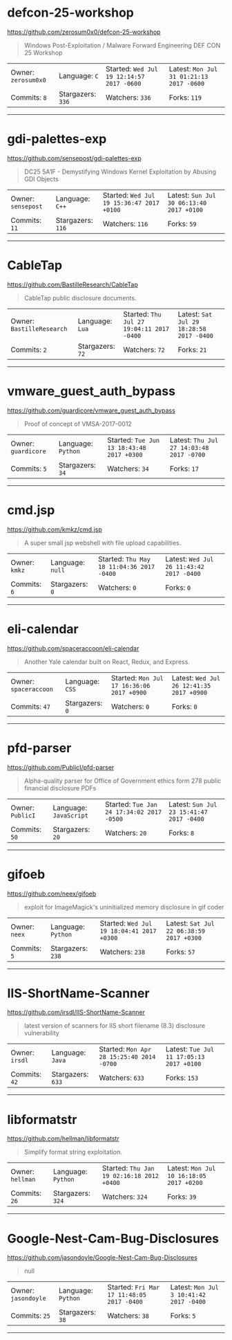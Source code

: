 # defcon-25-workshop

https://github.com/zerosum0x0/defcon-25-workshop
<blockquote>
Windows Post-Exploitation / Malware Forward Engineering DEF CON 25 Workshop
</blockquote>

<table>
<tr><td>Owner: <code>zerosum0x0</code></td>
    <td>Language: <code>C</code></td>
    <td>Started: <code>Wed Jul 19 12:14:57 2017 -0600</code></td>
    <td>Latest: <code>Mon Jul 31 01:21:13 2017 -0600</code></td></tr>
<tr><td>Commits: <code>8</code></td>
    <td>Stargazers: <code>336</code></td>
    <td>Watchers: <code>336</code></td>
    <td>Forks: <code>119</code></td></tr>
</table>

---

# gdi-palettes-exp

https://github.com/sensepost/gdi-palettes-exp
<blockquote>
DC25 5A1F - Demystifying Windows Kernel Exploitation by Abusing GDI Objects
</blockquote>

<table>
<tr><td>Owner: <code>sensepost</code></td>
    <td>Language: <code>C++</code></td>
    <td>Started: <code>Wed Jul 19 15:36:47 2017 +0100</code></td>
    <td>Latest: <code>Sun Jul 30 06:13:40 2017 +0100</code></td></tr>
<tr><td>Commits: <code>11</code></td>
    <td>Stargazers: <code>116</code></td>
    <td>Watchers: <code>116</code></td>
    <td>Forks: <code>59</code></td></tr>
</table>

---

# CableTap

https://github.com/BastilleResearch/CableTap
<blockquote>
CableTap public disclosure documents. 
</blockquote>

<table>
<tr><td>Owner: <code>BastilleResearch</code></td>
    <td>Language: <code>Lua</code></td>
    <td>Started: <code>Thu Jul 27 19:04:11 2017 -0400</code></td>
    <td>Latest: <code>Sat Jul 29 18:28:58 2017 -0400</code></td></tr>
<tr><td>Commits: <code>2</code></td>
    <td>Stargazers: <code>72</code></td>
    <td>Watchers: <code>72</code></td>
    <td>Forks: <code>21</code></td></tr>
</table>

---

# vmware_guest_auth_bypass

https://github.com/guardicore/vmware_guest_auth_bypass
<blockquote>
Proof of concept of VMSA-2017-0012
</blockquote>

<table>
<tr><td>Owner: <code>guardicore</code></td>
    <td>Language: <code>Python</code></td>
    <td>Started: <code>Tue Jun 13 18:43:48 2017 +0300</code></td>
    <td>Latest: <code>Thu Jul 27 14:03:48 2017 -0700</code></td></tr>
<tr><td>Commits: <code>5</code></td>
    <td>Stargazers: <code>34</code></td>
    <td>Watchers: <code>34</code></td>
    <td>Forks: <code>17</code></td></tr>
</table>

---

# cmd.jsp

https://github.com/kmkz/cmd.jsp
<blockquote>
A super small jsp webshell with file upload capabilities.
</blockquote>

<table>
<tr><td>Owner: <code>kmkz</code></td>
    <td>Language: <code>null</code></td>
    <td>Started: <code>Thu May 18 11:04:36 2017 -0400</code></td>
    <td>Latest: <code>Wed Jul 26 11:43:42 2017 -0400</code></td></tr>
<tr><td>Commits: <code>6</code></td>
    <td>Stargazers: <code>0</code></td>
    <td>Watchers: <code>0</code></td>
    <td>Forks: <code>0</code></td></tr>
</table>

---

# eli-calendar

https://github.com/spaceraccoon/eli-calendar
<blockquote>
Another Yale calendar built on React, Redux, and Express.
</blockquote>

<table>
<tr><td>Owner: <code>spaceraccoon</code></td>
    <td>Language: <code>CSS</code></td>
    <td>Started: <code>Mon Jul 17 16:36:06 2017 +0900</code></td>
    <td>Latest: <code>Wed Jul 26 12:41:35 2017 +0900</code></td></tr>
<tr><td>Commits: <code>47</code></td>
    <td>Stargazers: <code>0</code></td>
    <td>Watchers: <code>0</code></td>
    <td>Forks: <code>0</code></td></tr>
</table>

---

# pfd-parser

https://github.com/PublicI/pfd-parser
<blockquote>
Alpha-quality parser for Office of Government ethics form 278 public financial disclosure PDFs
</blockquote>

<table>
<tr><td>Owner: <code>PublicI</code></td>
    <td>Language: <code>JavaScript</code></td>
    <td>Started: <code>Tue Jan 24 17:34:02 2017 -0500</code></td>
    <td>Latest: <code>Sun Jul 23 15:41:47 2017 -0400</code></td></tr>
<tr><td>Commits: <code>50</code></td>
    <td>Stargazers: <code>20</code></td>
    <td>Watchers: <code>20</code></td>
    <td>Forks: <code>8</code></td></tr>
</table>

---

# gifoeb

https://github.com/neex/gifoeb
<blockquote>
exploit for ImageMagick's uninitialized memory disclosure in gif coder
</blockquote>

<table>
<tr><td>Owner: <code>neex</code></td>
    <td>Language: <code>Python</code></td>
    <td>Started: <code>Wed Jul 19 18:04:41 2017 +0300</code></td>
    <td>Latest: <code>Sat Jul 22 06:38:59 2017 +0300</code></td></tr>
<tr><td>Commits: <code>5</code></td>
    <td>Stargazers: <code>238</code></td>
    <td>Watchers: <code>238</code></td>
    <td>Forks: <code>57</code></td></tr>
</table>

---

# IIS-ShortName-Scanner

https://github.com/irsdl/IIS-ShortName-Scanner
<blockquote>
latest version of scanners for IIS short filename (8.3) disclosure vulnerability
</blockquote>

<table>
<tr><td>Owner: <code>irsdl</code></td>
    <td>Language: <code>Java</code></td>
    <td>Started: <code>Mon Apr 28 15:25:40 2014 -0700</code></td>
    <td>Latest: <code>Tue Jul 11 17:05:13 2017 +0100</code></td></tr>
<tr><td>Commits: <code>42</code></td>
    <td>Stargazers: <code>633</code></td>
    <td>Watchers: <code>633</code></td>
    <td>Forks: <code>153</code></td></tr>
</table>

---

# libformatstr

https://github.com/hellman/libformatstr
<blockquote>
Simplify format string exploitation.
</blockquote>

<table>
<tr><td>Owner: <code>hellman</code></td>
    <td>Language: <code>Python</code></td>
    <td>Started: <code>Thu Jan 19 02:16:18 2012 +0400</code></td>
    <td>Latest: <code>Mon Jul 10 16:18:05 2017 +0200</code></td></tr>
<tr><td>Commits: <code>26</code></td>
    <td>Stargazers: <code>324</code></td>
    <td>Watchers: <code>324</code></td>
    <td>Forks: <code>39</code></td></tr>
</table>

---

# Google-Nest-Cam-Bug-Disclosures

https://github.com/jasondoyle/Google-Nest-Cam-Bug-Disclosures
<blockquote>
null
</blockquote>

<table>
<tr><td>Owner: <code>jasondoyle</code></td>
    <td>Language: <code>Python</code></td>
    <td>Started: <code>Fri Mar 17 11:48:05 2017 -0400</code></td>
    <td>Latest: <code>Mon Jul 3 10:41:42 2017 -0400</code></td></tr>
<tr><td>Commits: <code>25</code></td>
    <td>Stargazers: <code>38</code></td>
    <td>Watchers: <code>38</code></td>
    <td>Forks: <code>5</code></td></tr>
</table>

---

